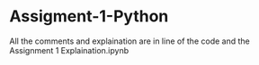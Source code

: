 # Assigment-1-Python

All the comments and explaination are in line of the code and the Assignment 1 Explaination.ipynb
